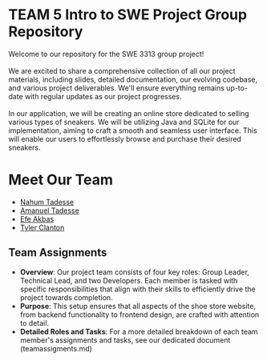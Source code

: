 # TEAM 5 Intro to SWE Project Group Repository
Welcome to our repository for the SWE 3313 group project!<br><br>We are excited to share a comprehensive collection of all our project materials, including slides, detailed documentation, our evolving codebase, and various project deliverables. We'll ensure everything remains up-to-date with regular updates as our project progresses.<br><br>In our application, we will be creating an online store dedicated to selling various types of sneakers. We will be utilizing Java and SQLite for our implementation, aiming to craft a smooth and seamless user interface. This will enable our users to effortlessly browse and purchase their desired sneakers.




# Meet Our Team

- [Nahum Tadesse](./nahumresume.md)
- [Amanuel Tadesse](AmanuelResume.md)
- [Efe Akbas](EfeAkbasresume.md)
- [Tyler Clanton](TResume.md)
## Team Assignments

- **Overview**: Our project team consists of four key roles: Group Leader, Technical Lead, and two Developers. Each member is tasked with specific responsibilities that align with their skills to efficiently drive the project towards completion.
- **Purpose**: This setup ensures that all aspects of the shoe store website, from backend functionality to frontend design, are crafted with attention to detail.
- **Detailed Roles and Tasks**: For a more detailed breakdown of each team member's assignments and tasks, see our dedicated document (teamassigments.md)
